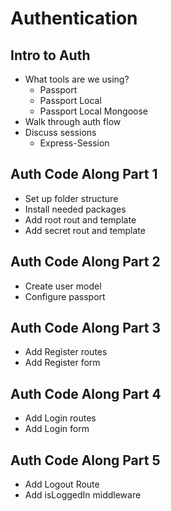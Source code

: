 # Authentication
## Intro to Auth
* What tools are we using?
    * Passport
    * Passport Local
    * Passport Local Mongoose
* Walk through auth flow
* Discuss sessions
    * Express-Session


## Auth Code Along Part 1
* Set up folder structure
* Install needed packages
* Add root rout and template
* Add secret rout and template

## Auth Code Along Part 2
* Create user model
* Configure passport

## Auth Code Along Part 3
* Add Register routes
* Add Register form

## Auth Code Along Part 4
* Add Login routes
* Add Login form

## Auth Code Along Part 5
* Add Logout Route
* Add isLoggedIn middleware